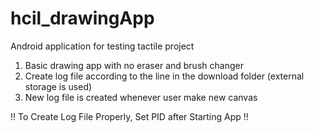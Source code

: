 # hcil_drawingApp

Android application for testing tactile project
1. Basic drawing app with no eraser and brush changer
2. Create log file according to the line in the download folder (external storage is used)
3. New log file is created whenever user make new canvas

!! To Create Log File Properly, Set PID after Starting App !!
